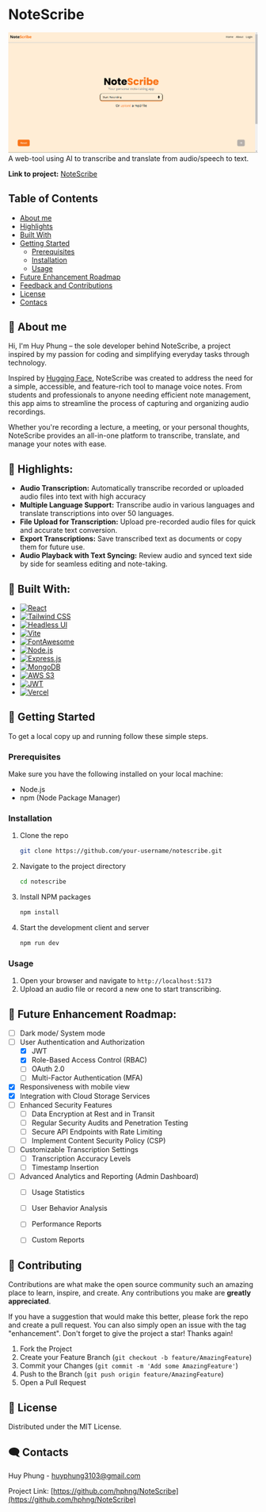 # NoteScribe


![notescribe](frontend/src/assets/introduction.png)
A web-tool using AI to transcribe and translate from audio/speech to text.

**Link to project:** [NoteScribe](https://notetranscribe.vercel.app/)

## Table of Contents
- [About me](#-about-me)
- [Highlights](#-highlights)
- [Built With](#-built-with)
- [Getting Started](#-getting-started)
    - [Prerequisites](#prerequisites)
    - [Installation](#installation)
    - [Usage](#usage)
- [Future Enhancement Roadmap](#-future-enhancement-roadmap)
- [Feedback and Contributions](#-contributing)
- [License](#-license)
- [Contacs](#%EF%B8%8F-contacts)

## 🚀 About me
Hi, I'm Huy Phung – the sole developer behind NoteScribe, a project inspired by my passion for coding and simplifying everyday tasks through technology.

Inspired by [Hugging Face](https://huggingface.co/), NoteScribe was created to address the need for a simple, accessible, and feature-rich tool to manage voice notes. From students and professionals to anyone needing efficient note management, this app aims to streamline the process of capturing and organizing audio recordings.

Whether you're recording a lecture, a meeting, or your personal thoughts, NoteScribe provides an all-in-one platform to transcribe, translate, and manage your notes with ease.

## 🌟 Highlights:
- **Audio Transcription:** Automatically transcribe recorded or uploaded audio files into text with high accuracy
- **Multiple Language Support:** Transcribe audio in various languages and translate transcriptions into over 50 languages.
- **File Upload for Transcription:** Upload pre-recorded audio files for quick and accurate text conversion.
- **Export Transcriptions:** Save transcribed text as documents or copy them for future use.
- **Audio Playback with Text Syncing:** Review audio and synced text side by side for seamless editing and note-taking.

## 🔨 Built With:

* [![React][React.js]][React-url]
* [![Tailwind CSS][TailwindCSS]][TailwindCSS-url]
* [![Headless UI][HeadlessUI]][HeadlessUI-url]
* [![Vite][Vite]][Vite-url]
* [![FontAwesome][FontAwesome]][FontAwesome-url]
* [![Node.js][Node.js]][Node-url]
* [![Express.js][Express.js]][Express-url]
* [![MongoDB][MongoDB]][MongoDB-url] 
* [![AWS S3][AWS-S3]][AWS-S3-url]
* [![JWT][JWT]][JWT-url]
* [![Vercel][Vercel]][Vercel-url]

## 📝 Getting Started 
To get a local copy up and running follow these simple steps.

### Prerequisites

Make sure you have the following installed on your local machine:
* Node.js
* npm (Node Package Manager)

### Installation

1. Clone the repo
    ```sh
    git clone https://github.com/your-username/notescribe.git
    ```
2. Navigate to the project directory
    ```sh
    cd notescribe
    ```
3. Install NPM packages
    ```sh
    npm install
    ```
4. Start the development client and server
    ```sh
    npm run dev
    ```

### Usage

1. Open your browser and navigate to `http://localhost:5173`
2. Upload an audio file or record a new one to start transcribing.


## 🔑 Future Enhancement Roadmap:
- [ ] Dark mode/ System mode
- [ ] User Authentication and Authorization
    - [x] JWT
    - [x] Role-Based Access Control (RBAC)
    - [ ] OAuth 2.0
    - [ ] Multi-Factor Authentication (MFA)
- [x] Responsiveness with mobile view
- [x] Integration with Cloud Storage Services
- [ ] Enhanced Security Features
    - [ ] Data Encryption at Rest and in Transit
    - [ ] Regular Security Audits and Penetration Testing
    - [ ] Secure API Endpoints with Rate Limiting
    - [ ] Implement Content Security Policy (CSP)
- [ ] Customizable Transcription Settings
    - [ ] Transcription Accuracy Levels
    - [ ] Timestamp Insertion
- [ ] Advanced Analytics and Reporting (Admin Dashboard)
    - [ ] Usage Statistics
    - [ ] User Behavior Analysis
    - [ ] Performance Reports
    - [ ] Custom Reports


## 🤝 Contributing

Contributions are what make the open source community such an amazing place to learn, inspire, and create. Any contributions you make are **greatly appreciated**.

If you have a suggestion that would make this better, please fork the repo and create a pull request. You can also simply open an issue with the tag "enhancement".
Don't forget to give the project a star! Thanks again!

1. Fork the Project
2. Create your Feature Branch (`git checkout -b feature/AmazingFeature`)
3. Commit your Changes (`git commit -m 'Add some AmazingFeature'`)
4. Push to the Branch (`git push origin feature/AmazingFeature`)
5. Open a Pull Request

<!-- LICENSE -->
## 📃 License

Distributed under the MIT License.

<!-- CONTACT -->
## 🗨️ Contacts

Huy Phung - huyphung3103@gmail.com

Project Link: [https://github.com/hphng/NoteScribe](https://github.com/hphng/NoteScribe)

[Vite]: https://img.shields.io/badge/Vite-646CFF?style=for-the-badge&logo=vite&logoColor=white
[Vite-url]: https://vitejs.dev/
[FontAwesome]: https://img.shields.io/badge/Font_Awesome-339AF0?style=for-the-badge&logo=fontawesome&logoColor=white
[FontAwesome-url]: https://fontawesome.com/
[React.js]: https://img.shields.io/badge/React-20232A?style=for-the-badge&logo=react&logoColor=61DAFB
[React-url]: https://reactjs.org/
[Node.js]: https://img.shields.io/badge/Node.js-43853D?style=for-the-badge&logo=node.js&logoColor=white
[Node-url]: https://nodejs.org/
[Express.js]: https://img.shields.io/badge/Express.js-404D59?style=for-the-badge
[Express-url]: https://expressjs.com/
[MongoDB]: https://img.shields.io/badge/MongoDB-4EA94B?style=for-the-badge&logo=mongodb&logoColor=white
[MongoDB-url]: https://www.mongodb.com/
[Vercel]: https://img.shields.io/badge/Vercel-000000?style=for-the-badge&logo=vercel&logoColor=white
[Vercel-url]: https://vercel.com/
[TailwindCSS]: https://img.shields.io/badge/Tailwind_CSS-38B2AC?style=for-the-badge&logo=tailwind-css&logoColor=white
[TailwindCSS-url]: https://tailwindcss.com/
[HeadlessUI]: https://img.shields.io/badge/Headless_UI-1F2937?style=for-the-badge&logo=headlessui&logoColor=white
[HeadlessUI-url]: https://headlessui.dev/
[JWT]: https://img.shields.io/badge/JWT-000000?style=for-the-badge&logo=JSON%20web%20tokens&logoColor=white
[JWT-url]: https://jwt.io/
[AWS-S3]: https://img.shields.io/badge/Amazon_S3-569A31?style=for-the-badge&logo=amazonaws&logoColor=white
[AWS-S3-url]: https://aws.amazon.com/s3/
